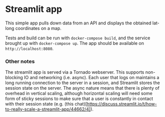 # Streamlit app

This simple app pulls down data from an API and displays the obtained lat-long coordinates on a map.

Tests and build can be run with `docker-compose build`, and the service brought up with `docker-compose up`. The app should be available on `http://localhost:8080`.

### Other notes

The streamlit app is served via a Tornado webserver. This supports non-blocking IO and networking (i.e. async). Each user that logs on maintains a long running connection to the server in a session, and Streamlit stores the session state on the server. The async nature means that there is plenty of overhead in vertical scaling, although horizontal scaling will need some form of sticky sessions to make sure that a user is constantly in contact with their session state (e.g. (this chat)[https://discuss.streamlit.io/t/how-to-really-scale-a-streamlit-app/44662/4]).